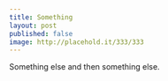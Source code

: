 ```yaml
---
title: Something
layout: post
published: false
image: http://placehold.it/333/333
---
```

Something else and then something else. 
